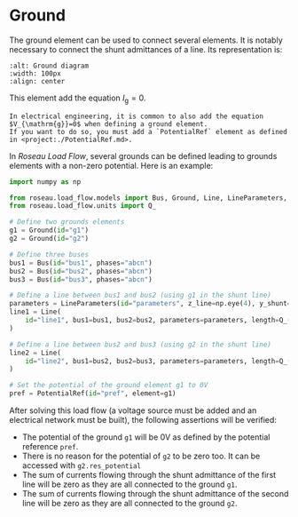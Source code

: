 # Ground

The ground element can be used to connect several elements. It is notably necessary to connect the shunt admittances
of a line. Its representation is:

```{image}  /_static/Ground.svg
:alt: Ground diagram
:width: 100px
:align: center
```

This element add the equation $I_{\mathrm{g}} = 0$.

```{warning}
In electrical engineering, it is common to also add the equation $V_{\mathrm{g}}=0$ when defining a ground element.
If you want to do so, you must add a `PotentialRef` element as defined in <project:./PotentialRef.md>.
```

In *Roseau Load Flow*, several grounds can be defined leading to grounds elements with a non-zero potential. Here is
an example:

```python
import numpy as np

from roseau.load_flow.models import Bus, Ground, Line, LineParameters, PotentialRef
from roseau.load_flow.units import Q_

# Define two grounds elements
g1 = Ground(id="g1")
g2 = Ground(id="g2")

# Define three buses
bus1 = Bus(id="bus1", phases="abcn")
bus2 = Bus(id="bus2", phases="abcn")
bus3 = Bus(id="bus3", phases="abcn")

# Define a line between bus1 and bus2 (using g1 in the shunt line)
parameters = LineParameters(id="parameters", z_line=np.eye(4), y_shunt=np.eye(4))
line1 = Line(
    id="line1", bus1=bus1, bus2=bus2, parameters=parameters, length=Q_(1, "km"), ground=g1
)

# Define a line between bus2 and bus3 (using g2 in the shunt line)
line2 = Line(
    id="line2", bus1=bus2, bus2=bus3, parameters=parameters, length=Q_(1, "km"), ground=g2
)

# Set the potential of the ground element g1 to 0V
pref = PotentialRef(id="pref", element=g1)
```

After solving this load flow (a voltage source must be added and an electrical network must be built), the following
assertions will be verified:
* The potential of the ground `g1` will be 0V as defined by the potential reference `pref`.
* There is no reason for the potential of `g2` to be zero too. It can be accessed with `g2.res_potential`
* The sum of currents flowing through the shunt admittance of the first line will be zero as they are all connected
  to the ground `g1`.
* The sum of currents flowing through the shunt admittance of the second line will be zero as they are all connected
  to the ground `g2`.
